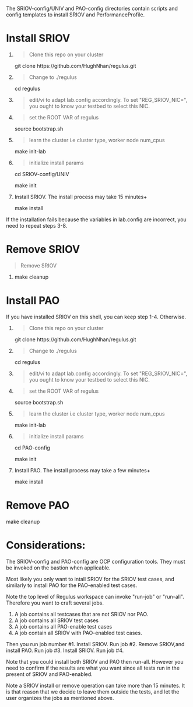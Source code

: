The SRIOV-config/UNIV and PAO-config directories contain scripts and config templates to install SRIOV and PerformanceProfile.

# Install SRIOV
1. > Clone this repo on your cluster
    <p>git clone https://github.com/HughNhan/regulus.git</p>
2. > Change to ./regulus
    <p> cd regulus </p>
3. > edit/vi to adapt lab.config accordingly. To set "REG_SRIOV_NIC=<you-nic>", you ought to know your testbed to select this NIC.
4. > set the ROOT VAR of regulus
    <p> source  bootstrap.sh</p>
5. > learn the cluster i.e cluster type, worker node num_cpus
    <p> make init-lab</p> 
6. > initialize install params
    <p>cd SRIOV-config/UNIV
    <p> make init </p> 
8. Install SRIOV. The install process may take 15 minutes+
    <p> make install </p>

If the installation fails because the variables in lab.config are  incorrect, you need to repeat steps 3-8.

# Remove SRIOV
> Remove SRIOV
1. <p>make cleanup</p> 

# Install PAO
If you have installed SRIOV on this shell, you can keep step 1-4. Otherwise.
1. > Clone this repo on your cluster
    <p>git clone https://github.com/HughNhan/regulus.git</p>
2. > Change to ./regulus
    <p> cd regulus </p>
3. > edit/vi to adapt lab.config accordingly. To set "REG_SRIOV_NIC=<you-nic>", you ought to know your testbed to select this NIC.
4. > set the ROOT VAR of regulus
    <p> source  bootstrap.sh</p>
5. > learn the cluster i.e cluster type, worker node num_cpus
    <p> make init-lab</p> 
6. > initialize install params
    <p>cd PAO-config
    <p> make init </p> 
8. Install PAO. The install process may take a few minutes+
    <p> make install </p>

# Remove PAO
<p>make cleanup</p>



# Considerations:
The SRIOV-config and PAO-config are OCP configuration tools. They must be invoked on the bastion when applicable.

Most likely you only want to intall SRIOV for the SRIOV test cases, and similarly to install PAO for the PAO-enabled test cases.

Note the top level of Regulus workspace can invoke "run-job" or "run-all". Therefore you want to craft several jobs.
1. A job contains all testcases that are not SRIOV nor PAO.
1. A job contains all SRIOV test cases
1. A job contains all PAO-enable test cases
1. A job contain all SRIOV with PAO-enabled test cases.

Then you run job number #1. Install SRIOV. Run job #2. Remove SRIOV,and install PAO. Run job #3. Install SRIOV. Run job #4.

Note that you could install both SRIOV and PAO then run-all. However  you need to confirm if the results are what you want since all tests run in the present of SRIOV and PAO-enabled.

Note a SRIOV install or remove operation can take more than 15 minutes. It is that reason that we decide to leave them outside the tests, and let the user organizes the jobs as mentioned above.

